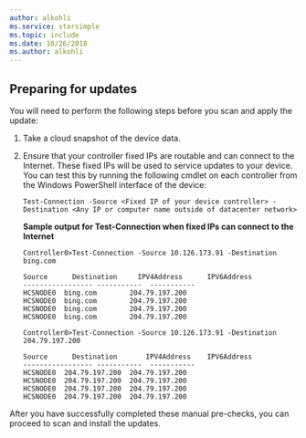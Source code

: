 ```yaml
---
author: alkohli
ms.service: storsimple
ms.topic: include
ms.date: 10/26/2018
ms.author: alkohli
---
```


## Preparing for updates
You will need to perform the following steps before you scan and apply the update:

1. Take a cloud snapshot of the device data.
2. Ensure that your controller fixed IPs are routable and can connect to the Internet. These fixed IPs will be used to service updates to your device. You can test this by running the following cmdlet on each controller from the Windows PowerShell interface of the device:
   
     `Test-Connection -Source <Fixed IP of your device controller> -Destination <Any IP or computer name outside of datacenter network>`
   
    **Sample output for Test-Connection when fixed IPs can connect to the Internet**

    ```output
    Controller0>Test-Connection -Source 10.126.173.91 -Destination bing.com

    Source      Destination     IPV4Address      IPV6Address
    ----------------- -----------  -----------
    HCSNODE0  bing.com        204.79.197.200
    HCSNODE0  bing.com        204.79.197.200
    HCSNODE0  bing.com        204.79.197.200
    HCSNODE0  bing.com        204.79.197.200

    Controller0>Test-Connection -Source 10.126.173.91 -Destination  204.79.197.200

    Source      Destination       IPV4Address    IPV6Address
    ----------------- -----------  -----------
    HCSNODE0  204.79.197.200  204.79.197.200
    HCSNODE0  204.79.197.200  204.79.197.200
    HCSNODE0  204.79.197.200  204.79.197.200
    HCSNODE0  204.79.197.200  204.79.197.200
    ```

After you have successfully completed these manual pre-checks, you can proceed to scan and install the updates.

